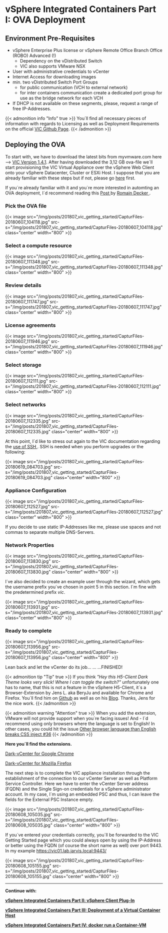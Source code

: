 # vSphere Integrated Containers Part I: OVA Deployment


<!--more-->

## Environment Pre-Requisites

- vSphere Enterprise Plus license or vSphere Remote Office Branch Office (ROBO) Advanced (!)
  - Dependency on the vDistributed Switch
  - VIC also supports VMware NSX
- User with administrative credentials to vCenter
- Internet Access for downloading images
- min. two vDistributed Switch Port Groups
  - for public communication (VCH to external network)
  - for inter containers communication create a dedicated port group for use as the bridge network for each VCH
- If DHCP is not available on these segments, please, request a range of free IP-Addresses.

{{< admonition info "Info" true >}}
You´ll find all necessary pieces of information with regards to Licensing as well as Deployment Requirements on the official <a href="https://vmware.github.io/vic-product/assets/files/html/1.4/vic_vsphere_admin/vic_installation_prereqs.html" target="_blank">VIC Github Page</a>.
{{< /admonition >}}

## Deploying the OVA

To start with, we have to download the latest bits from myvmware.com here --> <a href="https://my.vmware.com/en/web/vmware/info/slug/datacenter_cloud_infrastructure/vmware_vsphere_integrated_containers/1_4" target="_blank">VIC Version 1.4.1</a>. After having downloaded the 3,12 GB ova-file we´ll start provisioning the VIC Virtual Appliance over the vSphere Web Client onto your vSphere Datacenter, Cluster or ESXi Host. I suppose that you are already familiar with these steps but if not, please go <a href="https://docs.vmware.com/en/VMware-vSphere/6.7/com.vmware.vsphere.vm_admin.doc/GUID-17BEDA21-43F6-41F4-8FB2-E01D275FE9B4.html" target="_blank">here</a> first.

If you´re already familiar with it and you´re more interested in automting an OVA deployment, I´d recommend reading this <a href="http://cloudmaniac.net/ova-ovf-deployment-using-govc-cli/" target="_blank"> Post </a> by <a href="https://twitter.com/woueb" target="_blank"> Romain Decker </a>.

### Pick the OVA file

{{< image src="/img/posts/201807_vic_getting_started/CapturFiles-20180607_104118.jpg" src-s="/img/posts/201807_vic_getting_started/CapturFiles-20180607_104118.jpg" class="center" width="800"  >}}

### Select a compute resource

{{< image src="/img/posts/201807_vic_getting_started/CapturFiles-20180607_111348.jpg" src-s="/img/posts/201807_vic_getting_started/CapturFiles-20180607_111348.jpg" class="center" width="800"  >}}

### Review details

{{< image src="/img/posts/201807_vic_getting_started/CapturFiles-20180607_111747.jpg" src-s="/img/posts/201807_vic_getting_started/CapturFiles-20180607_111747.jpg" class="center" width="800"  >}}

### License agreements

{{< image src="/img/posts/201807_vic_getting_started/CapturFiles-20180607_111946.jpg" src-s="/img/posts/201807_vic_getting_started/CapturFiles-20180607_111946.jpg" class="center" width="800"  >}}

### Select storage

{{< image src="/img/posts/201807_vic_getting_started/CapturFiles-20180607_112111.jpg" src-s="/img/posts/201807_vic_getting_started/CapturFiles-20180607_112111.jpg" class="center" width="800"  >}}

### Select networks

{{< image src="/img/posts/201807_vic_getting_started/CapturFiles-20180607_112335.jpg" src-s="/img/posts/201807_vic_getting_started/CapturFiles-20180607_112335.jpg" class="center" width="800"  >}}

At this point, I´d like to stress out again to the VIC documentation regarding the <a href="https://vmware.github.io/vic-product/assets/files/html/1.4/vic_vsphere_admin/deploy_vic_appliance.html" target="_blank">use of SSH </a>. SSH is needed when you perform upgrades or the following:

{{< image src="/img/posts/201807_vic_getting_started/CapturFiles-20180619_084703.jpg" src-s="/img/posts/201807_vic_getting_started/CapturFiles-20180619_084703.jpg" class="center" width="800"  >}}

### Appliance Configuration

{{< image src="/img/posts/201807_vic_getting_started/CapturFiles-20180607_112527.jpg" src-s="/img/posts/201807_vic_getting_started/CapturFiles-20180607_112527.jpg" class="center" width="800"  >}}

If you decide to use static IP-Addresses like me, please use spaces and not commas to separate multiple DNS-Servers.

### Network Properties

{{< image src="/img/posts/201807_vic_getting_started/CapturFiles-20180607_113830.jpg" src-s="/img/posts/201807_vic_getting_started/CapturFiles-20180607_113830.jpg" class="center" width="800"  >}}

I´ve also decided to create an example user through the wizard, which gets the username prefix you´ve chosen in point 5 in this section. I´m fine with the predetermined prefix *vic*.

{{< image src="/img/posts/201807_vic_getting_started/CapturFiles-20180607_113931.jpg" src-s="/img/posts/201807_vic_getting_started/CapturFiles-20180607_113931.jpg" class="center" width="800"  >}}

### Ready to complete

{{< image src="/img/posts/201807_vic_getting_started/CapturFiles-20180607_113956.jpg" src-s="/img/posts/201807_vic_getting_started/CapturFiles-20180607_113956.jpg" class="center" width="800"  >}}

Lean back and let the vCenter do its job... ... ...FINISHED!

{{< admonition tip "Tip" true >}}
If you think *"Hey this H5-Client Dark Theme looks very slick! Where I can toggle the switch?"* unfortunately one has to name, that this is not a feature in the vSphere H5-Client, it´s a Browser-Extension by Jens L. aka BeryJu and available for Chrome and Firefox. You´ll find him on <a href="https://github.com/BeryJu" target="_blank">Github</a> as well as on his <a href="https://beryju.org/en" target="_blank">Blog</a>. Thanks, Jens for the nice work.
{{< /admonition >}}

{{< admonition warning "Attention" true >}}
When you add the extension, VMware will not provide support when you´re facing issues!
And - I´d recommend using only browsers where the language is set to English! In other cases, you could hit the issue <a href="https://github.com/BeryJu/dark-vcenter/issues/36" target="_blank">Other browser language than English breaks CSS inject #36</a>
{{< /admonition >}}

**Here you´ll find the extensions.**

<a href="https://chrome.google.com/webstore/search/Dark%20vCenter" target="_blank">Dark-vCenter for Google Chrome</a>

<a href="https://addons.mozilla.org/en-US/firefox/addon/dark-vcenter/?src=search" target="_blank">Dark-vCenter for Mozilla Firefox</a>

The next step is to complete the VIC appliance installation through the establishment of the connection to our vCenter Server as well as Platform Service Controller. Here we have to enter the vCenter Server address (FQDN) and the Single Sign-on credentials for a vSphere administrator account. In my case, I´m using an embedded PSC and thus, I can leave the fields for the External PSC Instance empty.

{{< image src="/img/posts/201807_vic_getting_started/CapturFiles-20180608_105035.jpg" src-s="/img/posts/201807_vic_getting_started/CapturFiles-20180608_105035.jpg" class="center" width="800"  >}}

If you´ve entered your credentials correctly, you´ll be forwarded to the VIC Getting Started page which you could always open by using the IP-Address or better using the FQDN (of course the short name as well) over port 9443. In my example https://vic01.lab.jarvis.local:9443/

{{< image src="/img/posts/201807_vic_getting_started/CapturFiles-20180608_105155.jpg" src-s="/img/posts/201807_vic_getting_started/CapturFiles-20180608_105155.jpg" class="center" width="800"  >}}

---
**Continue with:**

<a href="/post/vmware-vsphere-integrated-containers-part-2-vsphere-client-plugin/">**vSphere Integrated Containers Part II: vSphere Client Plug-In**</a>

<a href="/post/vmware-vsphere-integrated-containers-part-3-deployment-of-a-virtual-container-host/">**vSphere Integrated Containers Part III: Deployment of a Virtual Container Host**</a>

<a href="/post/vmware-vsphere-integrated-containers-part-4-docker-run-a-container-vm/">**vSphere Integrated Containers Part IV: docker run a Container-VM**</a>

